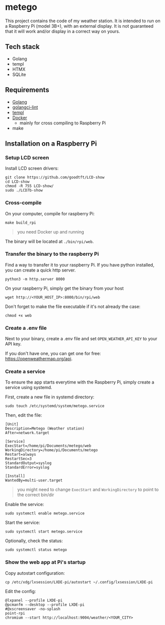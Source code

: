 # metego

This project contains the code of my weather station. It is intended to run on a Raspberry Pi
(model 3B+), with an external display. It is not guaranteed that it will work and/or display in a correct
way on yours.

## Tech stack
- Golang
- templ
- HTMX
- SQLite

## Requirements
- [Golang](https://go.dev/)
- [golangci-lint](https://github.com/golangci/golangci-lint)
- [templ](https://templ.guide)
- [Docker](https://www.docker.com/)
    - mainly for cross compiling to Raspberry Pi
- make

## Installation on a Raspberry Pi
### Setup LCD screen 
Install LCD screen drivers:
```shell
git clone https://github.com/goodtft/LCD-show
cd LCD-show
chmod -R 755 LCD-show/
sudo ./LCD7b-show
```

### Cross-compile
On your computer, compile for raspberry Pi:
```shell
make build_rpi
```
> you need Docker up and running

The binary will be located at `./bin/rpi/web`.

### Transfer the binary to the raspberry Pi

Find a way to transfer it to your raspberry Pi.
If you have python installed, you can create a quick http server.
```shell
python3 -m http.server 8000
```

On your raspberry Pi, simply get the binary from your host
```shell
wget http://<YOUR_HOST_IP>:8000/bin/rpi/web
```

Don't forget to make the file executable if it's not already the case:
```shell
chmod +x web
```

### Create a .env file
Next to your binary, create a .env file and set `OPEN_WEATHER_API_KEY` to your API key.

If you don't have one, you can get one for free: https://openweathermap.org/api.

### Create a service
To ensure the app starts everytime with the Raspberry Pi, simply create a service using systemd.

First, create a new file in systemd directory:
```
sudo touch /etc/systemd/system/metego.service
```

Then, edit the file:
```text
[Unit]
Description=Metego (Weather station)
After=network.target

[Service]
ExecStart=/home/pi/Documents/metego/web
WorkingDirectory=/home/pi/Documents/metego
Restart=always
RestartSec=3
StandardOutput=syslog
StandardError=syslog

[Install]
WantedBy=multi-user.target
```
> you might need to change `ExecStart` and `WorkingDirectory` to point to the correct bin/dir

Enable the service:
```shell
sudo systemctl enable metego.service
```

Start the service:
```shell
sudo systemctl start metego.service
```

Optionally, check the status:
```shell
sudo systemctl status metego
```

### Show the web app at Pi's startup
Copy autostart configuration:
```shell
cp /etc/xdg/lxsession/LXDE-pi/autostart ~/.config/lxsession/LXDE-pi
```

Edit the config:
```text
@lxpanel --profile LXDE-pi
@pcmanfm --desktop --profile LXDE-pi
#@xscreensaver -no-splash
point-rpi
chromium --start http://localhost:9004/weather/<YOUR_CITY>
```
